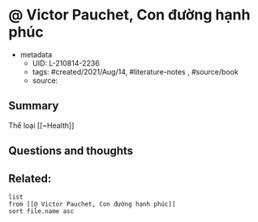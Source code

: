 # @ Victor Pauchet, Con đường hạnh phúc


- metadata
	- UID: L-210814-2236
	- tags: #created/2021/Aug/14, #literature-notes , #source/book 
	- source: 

## Summary
Thể loại [[~Health]]


## Questions and thoughts


## Related:
```dataview
list
from [[@ Victor Pauchet, Con đường hạnh phúc]]
sort file.name asc
```
